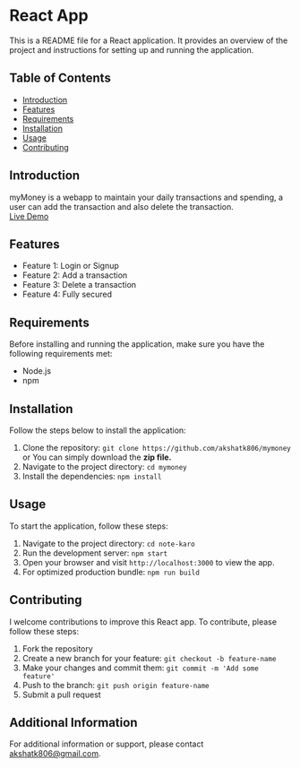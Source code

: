 # React App

This is a README file for a React application. It provides an overview of the project and instructions for setting up and running the application.

## Table of Contents
- [Introduction](#introduction)
- [Features](#features)
- [Requirements](#requirements)
- [Installation](#installation)
- [Usage](#usage)
- [Contributing](#contributing)

## Introduction

myMoney is a webapp to maintain your daily transactions and spending, a user can add the transaction and also delete the transaction.
<br>
[Live Demo](https://mymoney-41118.web.app/)

## Features

- Feature 1: Login or Signup
- Feature 2: Add a transaction
- Feature 3: Delete a transaction
- Feature 4: Fully secured

## Requirements

Before installing and running the application, make sure you have the following requirements met:

- Node.js
- npm

## Installation

Follow the steps below to install the application:

1. Clone the repository: `git clone https://github.com/akshatk806/mymoney` or You can simply download the **zip file.**
2. Navigate to the project directory: `cd mymoney`
3. Install the dependencies: `npm install`

## Usage

To start the application, follow these steps:

1. Navigate to the project directory: `cd note-karo`
2. Run the development server: `npm start`
3. Open your browser and visit `http://localhost:3000` to view the app.
4. For optimized production bundle: `npm run build`

## Contributing

I welcome contributions to improve this React app. To contribute, please follow these steps:

1. Fork the repository
2. Create a new branch for your feature: `git checkout -b feature-name`
3. Make your changes and commit them: `git commit -m 'Add some feature'`
4. Push to the branch: `git push origin feature-name`
5. Submit a pull request


## Additional Information

For additional information or support, please contact [akshatk806@gmail.com](mailto:akshatk806@gmail.com).
